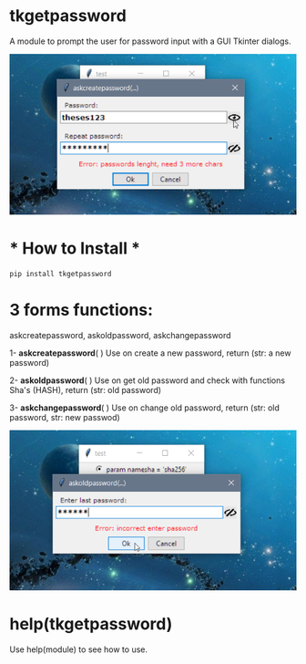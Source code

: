 # tkgetpassword
A module to prompt the user for password input with a GUI Tkinter dialogs.

![askcreatepassword](https://github.com/LeonardoReichert/tkgetpassword/blob/main/examples/createpass.png?raw=true)

# * How to Install *
    pip install tkgetpassword


# 3 forms functions:

askcreatepassword, askoldpassword, askchangepassword

1- **askcreatepassword**( )
    Use on create a new password, return (str: a new password)

2- **askoldpassword**( )
    Use on get old password and check with functions Sha's (HASH), return (str: old password)

3- **askchangepassword**( )
    Use on change old password, return (str: old password, str: new passwod)

![askoldpassword](https://github.com/LeonardoReichert/tkgetpassword/blob/main/examples/oldpass.png?raw=true)

# help(tkgetpassword)
Use help(module) to see how to use.
